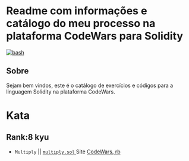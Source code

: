 # Readme com informações e catálogo do meu processo na plataforma CodeWars para Solidity
<a href="https://www.codewars.com/users/arthurdduarte" target="_blank" rel="noreferrer"> <img src="https://www.codewars.com/users/arthurdduarte/badges/large" alt="bash"/> </a>

## Sobre
Sejam bem vindos, este é o catálogo de exercícios e códigos para a linguagem Solidity na plataforma CodeWars.

# Kata
## Rank:8 kyu

* `Multiply` ||  [  `multiply.sol`  ](/Code-Sol/Multiply.sol)  Site [CodeWars, rb  ](https://www.codewars.com/kata/50654ddff44f800200000004/train/solidity)
